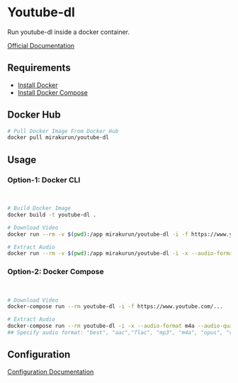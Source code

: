 # Youtube-dl

Run youtube-dl inside a docker container.

[Official Documentation](https://github.com/ytdl-org/youtube-dl)

## Requirements

- [Install Docker](https://docs.docker.com/engine/installation/)
- [Install Docker Compose](https://docs.docker.com/compose/install/)

## Docker Hub

```sh
# Pull Docker Image From Docker Hub
docker pull mirakurun/youtube-dl
```

## Usage

### Option-1: Docker CLI
<br />

```sh
# Build Docker Image 
docker build -t youtube-dl .

# Download Video
docker run --rm -v $(pwd):/app mirakurun/youtube-dl -i -f https://www.youtube.com/...

# Extract Audio
docker run --rm -v $(pwd):/app mirakurun/youtube-dl -i -x --audio-format m4a --audio-quality 0 https://www.youtube.com/...
```


### Option-2: Docker Compose
<br />

```sh
# Download Video
docker-compose run --rm youtube-dl -i -f https://www.youtube.com/...

# Extract Audio
docker-compose run --rm youtube-dl -i -x --audio-format m4a --audio-quality 0 https://www.youtube.com/...
## Specify audio format: "best", "aac","flac", "mp3", "m4a", "opus", "vorbis", or "wav"; "best" by default; No effect without -x
```

## Configuration

[Configuration Documentation](https://github.com/ytdl-org/youtube-dl#configuration)
